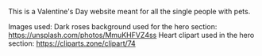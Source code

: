 This is a Valentine's Day website meant for all the single people with pets.

Images used:
Dark roses background used for the hero section: https://unsplash.com/photos/MmuKHFVZ4ss
Heart clipart used in the hero section: https://cliparts.zone/clipart/74
